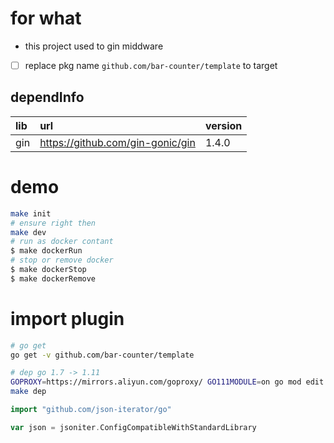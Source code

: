 
# for what

- this project used to gin middware
- [ ] replace pkg name `github.com/bar-counter/template` to target

## dependInfo

| lib | url | version |
|:-----|:-----|:-----|
| gin | https://github.com/gin-gonic/gin | 1.4.0 |

# demo

```bash
make init
# ensure right then
make dev
# run as docker contant
$ make dockerRun
# stop or remove docker
$ make dockerStop
$ make dockerRemove
```

# import plugin

```bash
# go get
go get -v github.com/bar-counter/template

# dep go 1.7 -> 1.11
GOPROXY=https://mirrors.aliyun.com/goproxy/ GO111MODULE=on go mod edit -require=github.com/json-iterator/go@v1.1.7
make dep
```

```go
import "github.com/json-iterator/go"

var json = jsoniter.ConfigCompatibleWithStandardLibrary
```

